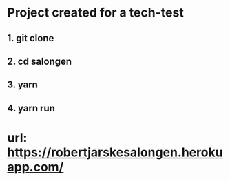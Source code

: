# Project created for a tech-test

## 1. git clone
## 2. cd salongen
## 3. yarn
## 4. yarn run

# url: https://robertjarskesalongen.herokuapp.com/